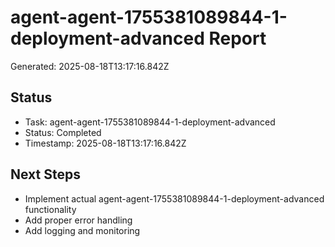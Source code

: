 # agent-agent-1755381089844-1-deployment-advanced Report

Generated: 2025-08-18T13:17:16.842Z

## Status
- Task: agent-agent-1755381089844-1-deployment-advanced
- Status: Completed
- Timestamp: 2025-08-18T13:17:16.842Z

## Next Steps
- Implement actual agent-agent-1755381089844-1-deployment-advanced functionality
- Add proper error handling
- Add logging and monitoring
